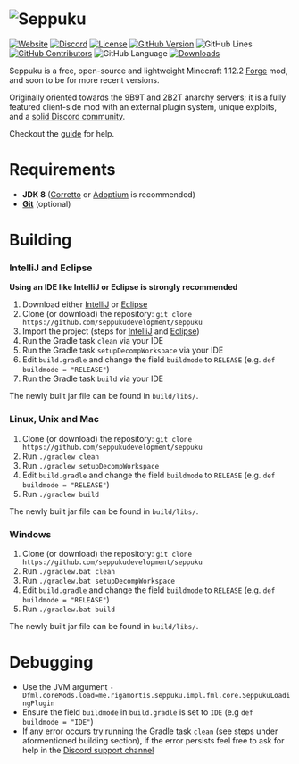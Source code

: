 # ![Seppuku](res/seppuku_full.png)

[![Website](https://img.shields.io/website?down_color=lightgrey&down_message=offline&up_color=darkgreen&up_message=online&url=https%3A%2F%2Fseppuku.pw%2F)](https://seppuku.pw)
[![Discord](https://img.shields.io/discord/579516739092480000?color=lightblue)](https://discord.gg/kfqVQPpmCx)
[![License](https://img.shields.io/github/license/seppukudevelopment/seppuku)](https://github.com/seppukudevelopment/seppuku/blob/master/LICENSE)
[![GitHub Version](https://img.shields.io/github/v/release/seppukudevelopment/seppuku)](https://github.com/seppukudevelopment/seppuku/releases/latest)
![GitHub Lines](https://img.shields.io/tokei/lines/github/seppukudevelopment/seppuku)
[![GitHub Contributors](https://img.shields.io/github/contributors/seppukudevelopment/seppuku?color=lightgrey)](https://github.com/seppukudevelopment/seppuku/graphs/contributors)
![GitHub Language](https://img.shields.io/github/languages/top/seppukudevelopment/seppuku?color=9900ee)
[![Downloads](https://img.shields.io/github/downloads/seppukudevelopment/seppuku/total?color=9900ee)](https://github.com/seppukudevelopment/seppuku/releases/latest)

Seppuku is a free, open-source and lightweight Minecraft 1.12.2 [Forge](https://files.minecraftforge.net/) mod, and soon to be for more recent versions.

Originally oriented towards the 9B9T and 2B2T anarchy servers; it is a fully featured client-side mod with an external plugin system, unique exploits, and a [solid Discord community](https://discord.gg/kfqVQPpmCx).

Checkout the [guide](https://seppuku.pw/guide.html) for help.

# Requirements
- **JDK 8** ([Corretto](https://aws.amazon.com/corretto/) or [Adoptium](https://adoptium.net/?variant=openjdk8) is recommended)
- **[Git](https://git-scm.com)** (optional)

# Building

### IntelliJ and Eclipse
**Using an IDE like IntelliJ or Eclipse is strongly recommended**
1. Download either [IntelliJ](https://www.jetbrains.com/idea/) or [Eclipse](https://www.eclipse.org/)
2. Clone (or download) the repository: `git clone https://github.com/seppukudevelopment/seppuku`
3. Import the project (steps for [IntelliJ](https://www.jetbrains.com/help/idea/gradle.html#gradle_import_project_start) and [Eclipse](https://stackoverflow.com/questions/10722773/import-existing-gradle-git-project-into-eclipse))
4. Run the Gradle task `clean` via your IDE
5. Run the Gradle task `setupDecompWorkspace` via your IDE
6. Edit `build.gradle` and change the field `buildmode` to `RELEASE` (e.g. `def buildmode = "RELEASE"`)
7. Run the Gradle task `build` via your IDE

The newly built jar file can be found in `build/libs/`.

### Linux, Unix and Mac
1. Clone (or download) the repository: `git clone https://github.com/seppukudevelopment/seppuku`
2. Run `./gradlew clean`
3. Run `./gradlew setupDecompWorkspace`
4. Edit `build.gradle` and change the field `buildmode` to `RELEASE` (e.g. `def buildmode = "RELEASE"`)
5. Run `./gradlew build`

The newly built jar file can be found in `build/libs/`.

### Windows
1. Clone (or download) the repository: `git clone https://github.com/seppukudevelopment/seppuku`
2. Run `./gradlew.bat clean`
3. Run `./gradlew.bat setupDecompWorkspace`
4. Edit `build.gradle` and change the field `buildmode` to `RELEASE` (e.g. `def buildmode = "RELEASE"`)
5. Run `./gradlew.bat build`

The newly built jar file can be found in `build/libs/`.

# Debugging
- Use the JVM argument `-Dfml.coreMods.load=me.rigamortis.seppuku.impl.fml.core.SeppukuLoadingPlugin`
- Ensure the field `buildmode` in `build.gradle` is set to `IDE` (e.g `def buildmode = "IDE"`)
- If any error occurs try running the Gradle task `clean` (see steps under aformentioned building section), if the error persists feel free to ask for help in the [Discord support channel](https://discord.gg/tTu72JEQUm)
